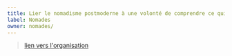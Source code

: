 ```yaml
---
title: Lier le nomadisme postmoderne à une volonté de comprendre ce qui a fait de nous une Humanité
label: Nomades
owner: nomades/
---
```

> [lien vers l'organisation](https://github.com/nomades)


